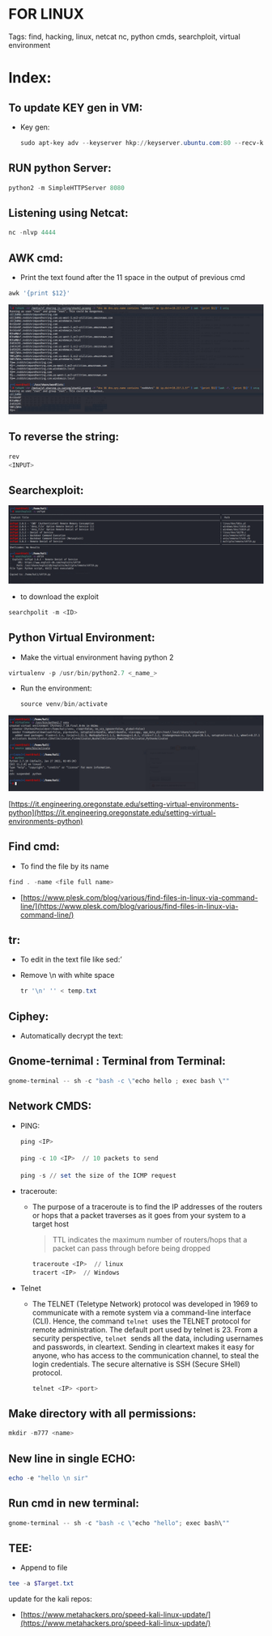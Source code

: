 # FOR LINUX

Tags: find, hacking, linux, netcat nc, python cmds, searchploit, virtual environment

# Index:

## To update KEY gen in VM:

- Key gen:
    
    ```powershell
    sudo apt-key adv --keyserver hkp://keyserver.ubuntu.com:80 --recv-keys <VALUE>
    ```
    

## RUN python Server:

```kotlin
python2 -m SimpleHTTPServer 8080
```

## Listening using Netcat:

```kotlin
nc -nlvp 4444
```

## AWK cmd:

- Print the text found after the 11 space in the output of previous cmd

```powershell
awk '{print $12}'
```

![awk_1.png](ss_linux/awk_1.png)

## To reverse the string:

```powershell
rev
<INPUT>
```

## Searchexploit:

![search-exploit.png](ss_linux/search-exploit.png)

- to download the exploit

```powershell
searchpolit -m <ID>
```

## Python Virtual Environment:

- Make the virtual environment having python 2

```powershell
virtualenv -p /usr/bin/python2.7 <_name_>
```

- Run the environment:
    
    ```powershell
    source venv/bin/activate
    ```
    

![python-vir.png](ss_linux/python-vir.png)

[https://it.engineering.oregonstate.edu/setting-virtual-environments-python](https://it.engineering.oregonstate.edu/setting-virtual-environments-python)

## Find cmd:

- To find the file by its name

```powershell
find . -name <file full name>
```

- [https://www.plesk.com/blog/various/find-files-in-linux-via-command-line/](https://www.plesk.com/blog/various/find-files-in-linux-via-command-line/)

## tr:

- To edit in the text file like sed:’
- Remove \n with white space
    
    ```powershell
    tr '\n' '' < temp.txt
    ```
    

## Ciphey:

- Automatically decrypt the text:

## Gnome-ternimal : Terminal from Terminal:

```powershell
gnome-terminal -- sh -c "bash -c \"echo hello ; exec bash \""
```

## Network CMDS:

- PING:
    
    ```powershell
    ping <IP>
    
    ping -c 10 <IP>  // 10 packets to send
    
    ping -s // set the size of the ICMP request
    ```
    
- traceroute:
    - The purpose of a traceroute is to find the IP addresses of the routers or hops that a packet traverses as it goes from your system to a target host
        
        > TTL indicates the maximum number of routers/hops that a packet can pass through before being dropped
        > 
        
        ```powershell
        traceroute <IP>  // linux
        tracert <IP>  // Windows
        ```
        
- Telnet
    - The TELNET (Teletype Network) protocol was developed in 1969 to communicate with a remote system via a command-line interface (CLI). Hence, the command `telnet`
     uses the TELNET protocol for remote administration. The default port used by telnet is 23. From a security perspective, `telnet`
     sends all the data, including usernames and passwords, in cleartext. Sending in cleartext makes it easy for anyone, who has access to the communication channel, to steal the login credentials. The secure alternative is SSH (Secure SHell) protocol.
        
        ```powershell
        telnet <IP> <port>
        ```
        

## Make directory with all permissions:

```powershell
mkdir -m777 <name>
```

## New line in single ECHO:

```powershell
echo -e "hello \n sir"
```

## Run cmd in new terminal:

```powershell
gnome-terminal -- sh -c "bash -c \"echo "hello"; exec bash\""
```

## TEE:

- Append to file

```powershell
tee -a $Target.txt
```

 update for the kali repos:

- [https://www.metahackers.pro/speed-kali-linux-update/](https://www.metahackers.pro/speed-kali-linux-update/)